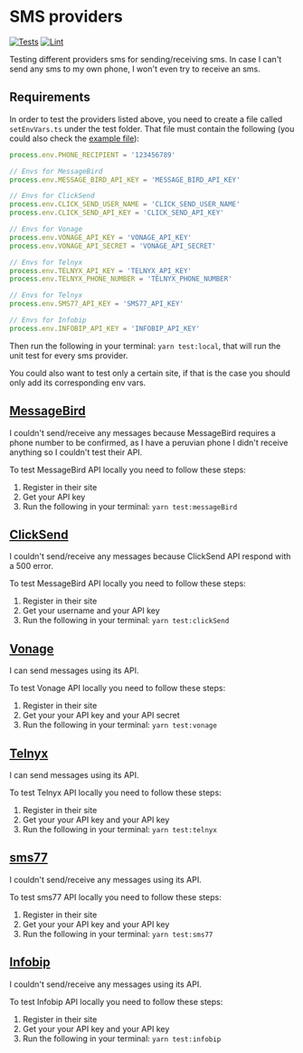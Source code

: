 # SMS providers

[![Tests](https://github.com/AnthonyLzq/test-sms-providers/actions/workflows/test.yml/badge.svg)](https://github.com/AnthonyLzq/test-sms-providers/actions/workflows/test.yml)
[![Lint](https://github.com/AnthonyLzq/test-sms-providers/actions/workflows/lint.yml/badge.svg)](https://github.com/AnthonyLzq/test-sms-providers/actions/workflows/lint.yml)

Testing different providers sms for sending/receiving sms. In case I can't send any sms to my own phone, I won't even try to receive an sms.

## Requirements

In order to test the providers listed above, you need to create a file called `setEnvVars.ts` under the test folder. That file must contain the following (you could also check the [example file](test/setEnvVars.example.ts)):

```javascript
process.env.PHONE_RECIPIENT = '123456789'

// Envs for MessageBird
process.env.MESSAGE_BIRD_API_KEY = 'MESSAGE_BIRD_API_KEY'

// Envs for ClickSend
process.env.CLICK_SEND_USER_NAME = 'CLICK_SEND_USER_NAME'
process.env.CLICK_SEND_API_KEY = 'CLICK_SEND_API_KEY'

// Envs for Vonage
process.env.VONAGE_API_KEY = 'VONAGE_API_KEY'
process.env.VONAGE_API_SECRET = 'VONAGE_API_SECRET'

// Envs for Telnyx
process.env.TELNYX_API_KEY = 'TELNYX_API_KEY'
process.env.TELNYX_PHONE_NUMBER = 'TELNYX_PHONE_NUMBER'

// Envs for Telnyx
process.env.SMS77_API_KEY = 'SMS77_API_KEY'

// Envs for Infobip
process.env.INFOBIP_API_KEY = 'INFOBIP_API_KEY'
```

Then run the following in your terminal: `yarn test:local`, that will run the unit test for every sms provider.

You could also want to test only a certain site, if that is the case you should only add its corresponding env vars.

## [MessageBird](https://www.messagebird.com/en/sms/)

I couldn't send/receive any messages because MessageBird requires a phone number to be confirmed, as I have a peruvian phone I didn't receive anything so I couldn't test their API.

To test MessageBird API locally you need to follow these steps:

1. Register in their site
2. Get your API key
3. Run the following in your terminal: `yarn test:messageBird`

## [ClickSend](https://www.clicksend.com/us/)

I couldn't send/receive any messages because ClickSend API respond with a 500 error.

To test MessageBird API locally you need to follow these steps:

1. Register in their site
2. Get your username and your API key
3. Run the following in your terminal: `yarn test:clickSend`


## [Vonage](https://www.vonage.com/communications-apis/)

I can send messages using its API.

To test Vonage API locally you need to follow these steps:

1. Register in their site
2. Get your your API key and your API secret
3. Run the following in your terminal: `yarn test:vonage`

## [Telnyx](https://telnyx.com/)

I can send messages using its API.

To test Telnyx API locally you need to follow these steps:

1. Register in their site
2. Get your your API key and your API key
3. Run the following in your terminal: `yarn test:telnyx`

## [sms77](https://www.sms77.io)

I couldn't send/receive any messages using its API.

To test sms77 API locally you need to follow these steps:

1. Register in their site
2. Get your your API key and your API key
3. Run the following in your terminal: `yarn test:sms77`

## [Infobip](https://www.infobip.com/)

I couldn't send/receive any messages using its API.

To test Infobip API locally you need to follow these steps:

1. Register in their site
2. Get your your API key and your API key
3. Run the following in your terminal: `yarn test:infobip`
